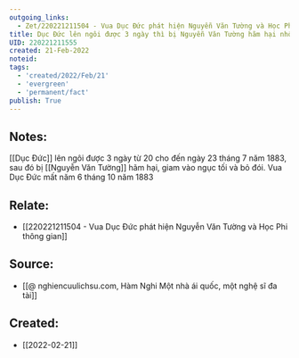 ```yaml
---
outgoing_links:
  - Zet/220221211504 - Vua Dục Đức phát hiện Nguyễn Văn Tường và Học Phi thông gian
title: Dục Đức lên ngôi được 3 ngày thì bị Nguyễn Văn Tường hãm hại nhốt vào ngục tối
UID: 220221211555
created: 21-Feb-2022
noteid:
tags:
  - 'created/2022/Feb/21'
  - 'evergreen'
  - 'permanent/fact'
publish: True
---
```

## Notes:
[[Dục Đức]] lên ngôi được 3 ngày từ 20 cho đến ngày 23 tháng 7 năm 1883, sau đó bị [[Nguyễn Văn Tường]] hãm hại, giam vào ngục tối và bỏ đói. Vua Dục Đức mất năm 6 tháng 10 năm 1883

## Relate:
- [[220221211504 - Vua Dục Đức phát hiện Nguyễn Văn Tường và Học Phi thông gian]]

## Source:
- [[@ nghiencuulichsu.com, Hàm Nghi Một nhà ái quốc, một nghệ sĩ đa tài]]




## Created:
- [[2022-02-21]]
